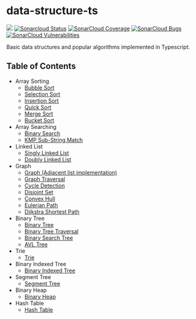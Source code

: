 # data-structure-ts

![](https://img.shields.io/github/workflow/status/PinkyJie/data-structure-ts/Run%20test?style=flat)
[![Sonarcloud Status](https://sonarcloud.io/api/project_badges/measure?project=PinkyJie_data-structure-ts&metric=alert_status)](https://sonarcloud.io/dashboard?id=PinkyJie_data-structure-ts)
[![SonarCloud Coverage](https://sonarcloud.io/api/project_badges/measure?project=PinkyJie_data-structure-ts&metric=coverage)](https://sonarcloud.io/component_measures/metric/coverage/list?id=PinkyJie_data-structure-ts)
[![SonarCloud Bugs](https://sonarcloud.io/api/project_badges/measure?project=PinkyJie_data-structure-ts&metric=bugs)](https://sonarcloud.io/component_measures/metric/reliability_rating/list?id=PinkyJie_data-structure-ts)
[![SonarCloud Vulnerabilities](https://sonarcloud.io/api/project_badges/measure?project=PinkyJie_data-structure-ts&metric=vulnerabilities)](https://sonarcloud.io/component_measures/metric/security_rating/list?id=PinkyJie_data-structure-ts)

Basic data structures and popular algorithms implemented in Typescript.

## Table of Contents

- Array Sorting
  - [Bubble Sort](./array/sorting/bubble-sort.ts)
  - [Selection Sort](./array/sorting/selection-sort.ts)
  - [Insertion Sort](./array/sorting/insertion-sort.ts)
  - [Quick Sort](./array/sorting/quick-sort.ts)
  - [Merge Sort](./array/sorting/merge-sort.ts)
  - [Bucket Sort](./array/sorting/bucket-sort.ts)
- Array Searching
  - [Binary Search](./array/search/binary-search.ts)
  - [KMP Sub-String Match](./array/search/kmp-search.ts)
- Linked List
  - [Singly Linked List](./linked-list/singly-linked-list.ts)
  - [Doubly Linked List](./linked-list/doubly-linked-list.ts)
- Graph
  - [Graph (Adjacent list implementation)](./graph/graph.ts)
  - [Graph Traversal](./graph/traversal.ts)
  - [Cycle Detection](./graph/detect-cycle.ts)
  - [Disjoint Set](./graph/disjoint-set.ts)
  - [Convex Hull](./graph/convex-hull.ts)
  - [Eulerian Path](./graph/eulerian-path.ts)
  - [Dijkstra Shortest Path](./graph/dijkstra-shortest-path.ts)
- Binary Tree
  - [Binary Tree](./binary-tree/binary-tree.ts)
  - [Binary Tree Traversal](./binary-tree/traversal.ts)
  - [Binary Search Tree](./binary-tree/binary-search-tree.ts)
  - [AVL Tree](./binary-tree/avl-tree.ts)
- Trie
  - [Trie](./trie/trie.ts)
- Binary Indexed Tree
  - [Binary Indexed Tree](./binary-indexed-tree/binary-indexed-tree.ts)
- Segment Tree
  - [Segment Tree](./segment-tree/segment-tree.ts)
- Binary Heap
  - [Binary Heap](./binary-heap/binary-heap.ts)
- Hash Table
  - [Hash Table](./hash-table/hash-table.ts)
